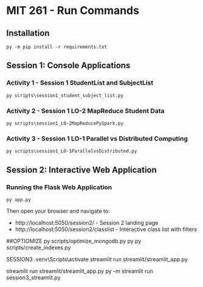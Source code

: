 # MIT 261 - Run Commands

## Installation
```
py -m pip install -r requirements.txt
```

## Session 1: Console Applications

### Activity 1 - Session 1 StudentList and SubjectList
```
py scripts\session1_student_subject_list.py
```

### Activity 2 - Session 1 LO-2 MapReduce Student Data
```
py scripts\session1_LO-2MapReducePySpark.py
```

### Activity 3 - Session 1 LO-1 Parallel vs Distributed Computing
```
py scripts\session1_LO-1ParallelvsDistributed.py
```

## Session 2: Interactive Web Application

### Running the Flask Web Application
```
py app.py
```

Then open your browser and navigate to:
- http://localhost:5050/session2/ - Session 2 landing page
- http://localhost:5050/session2/classlist - Interactive class list with filters


##OPTIOMIZE
py scripts/optimize_mongodb.py
py  py scripts/create_indexes.py  



SESSION3
.venv\Scripts\activate
streamlit run streamlit/streamlit_app.py

streamlit run streamlit/streamlit_app.py
py -m streamlit run session3_streamlit.py
